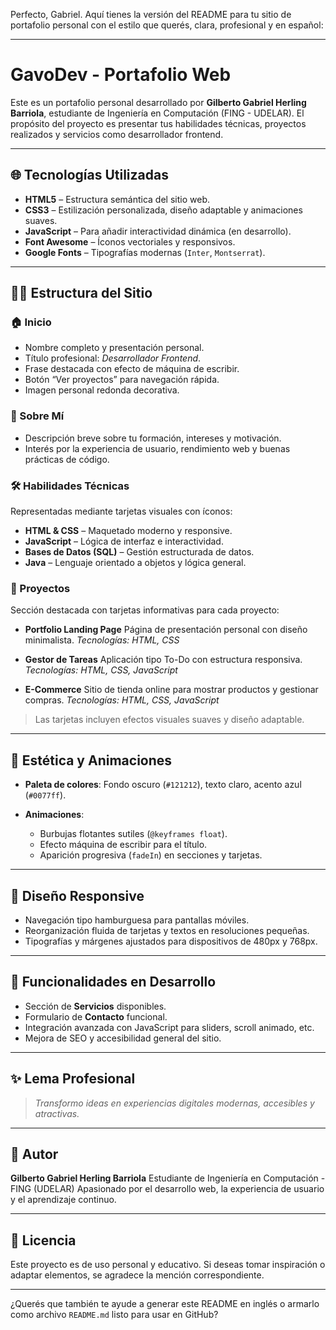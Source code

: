 Perfecto, Gabriel. Aquí tienes la versión del README para tu sitio de portafolio personal con el estilo que querés, clara, profesional y en español:

---

# GavoDev - Portafolio Web

Este es un portafolio personal desarrollado por **Gilberto Gabriel Herling Barriola**, estudiante de Ingeniería en Computación (FING - UDELAR). El propósito del proyecto es presentar tus habilidades técnicas, proyectos realizados y servicios como desarrollador frontend.

---

## 🌐 Tecnologías Utilizadas

* **HTML5** – Estructura semántica del sitio web.
* **CSS3** – Estilización personalizada, diseño adaptable y animaciones suaves.
* **JavaScript** – Para añadir interactividad dinámica (en desarrollo).
* **Font Awesome** – Íconos vectoriales y responsivos.
* **Google Fonts** – Tipografías modernas (`Inter`, `Montserrat`).

---

## 🧑‍💻 Estructura del Sitio

### 🏠 Inicio

* Nombre completo y presentación personal.
* Título profesional: *Desarrollador Frontend*.
* Frase destacada con efecto de máquina de escribir.
* Botón “Ver proyectos” para navegación rápida.
* Imagen personal redonda decorativa.

### 👤 Sobre Mí

* Descripción breve sobre tu formación, intereses y motivación.
* Interés por la experiencia de usuario, rendimiento web y buenas prácticas de código.

### 🛠️ Habilidades Técnicas

Representadas mediante tarjetas visuales con íconos:

* **HTML & CSS** – Maquetado moderno y responsive.
* **JavaScript** – Lógica de interfaz e interactividad.
* **Bases de Datos (SQL)** – Gestión estructurada de datos.
* **Java** – Lenguaje orientado a objetos y lógica general.

### 💼 Proyectos

Sección destacada con tarjetas informativas para cada proyecto:

* **Portfolio Landing Page**
  Página de presentación personal con diseño minimalista.
  *Tecnologías: HTML, CSS*

* **Gestor de Tareas**
  Aplicación tipo To-Do con estructura responsiva.
  *Tecnologías: HTML, CSS, JavaScript*

* **E-Commerce**
  Sitio de tienda online para mostrar productos y gestionar compras.
  *Tecnologías: HTML, CSS, JavaScript*

> Las tarjetas incluyen efectos visuales suaves y diseño adaptable.

---

## 🎨 Estética y Animaciones

* **Paleta de colores**: Fondo oscuro (`#121212`), texto claro, acento azul (`#0077ff`).
* **Animaciones**:

  * Burbujas flotantes sutiles (`@keyframes float`).
  * Efecto máquina de escribir para el título.
  * Aparición progresiva (`fadeIn`) en secciones y tarjetas.

---

## 📱 Diseño Responsive

* Navegación tipo hamburguesa para pantallas móviles.
* Reorganización fluida de tarjetas y textos en resoluciones pequeñas.
* Tipografías y márgenes ajustados para dispositivos de 480px y 768px.

---

## 🚧 Funcionalidades en Desarrollo

* Sección de **Servicios** disponibles.
* Formulario de **Contacto** funcional.
* Integración avanzada con JavaScript para sliders, scroll animado, etc.
* Mejora de SEO y accesibilidad general del sitio.

---

## ✨ Lema Profesional

> *Transformo ideas en experiencias digitales modernas, accesibles y atractivas.*

---

## 🧠 Autor

**Gilberto Gabriel Herling Barriola**
Estudiante de Ingeniería en Computación - FING (UDELAR)
Apasionado por el desarrollo web, la experiencia de usuario y el aprendizaje continuo.

---

## 📝 Licencia

Este proyecto es de uso personal y educativo. Si deseas tomar inspiración o adaptar elementos, se agradece la mención correspondiente.

---

¿Querés que también te ayude a generar este README en inglés o armarlo como archivo `README.md` listo para usar en GitHub?
